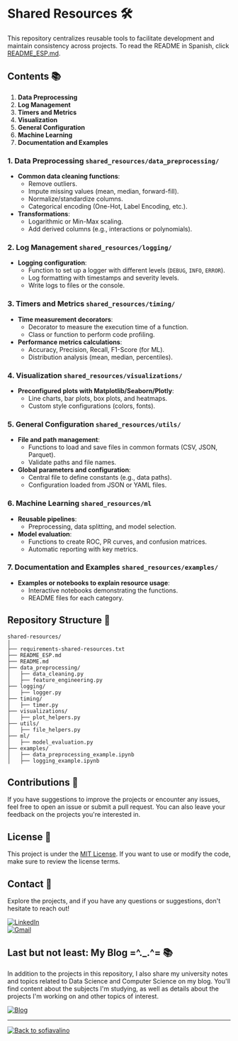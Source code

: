 
# Shared Resources 🛠️

This repository centralizes reusable tools to facilitate development and maintain consistency across projects. To read the README in Spanish, click [README_ESP.md](https://github.com/sofiavalino/shared-resources/blob/main/README_ESP.md).

## Contents 📚

1. **Data Preprocessing**
2. **Log Management**
3. **Timers and Metrics**
4. **Visualization**
5. **General Configuration**
6. **Machine Learning**
7. **Documentation and Examples**

### 1. Data Preprocessing `shared_resources/data_preprocessing/`
- **Common data cleaning functions**:
  - Remove outliers.
  - Impute missing values (mean, median, forward-fill).
  - Normalize/standardize columns.
  - Categorical encoding (One-Hot, Label Encoding, etc.).
- **Transformations**:
  - Logarithmic or Min-Max scaling.
  - Add derived columns (e.g., interactions or polynomials).

### 2. Log Management `shared_resources/logging/`
- **Logging configuration**:
  - Function to set up a logger with different levels (`DEBUG`, `INFO`, `ERROR`).
  - Log formatting with timestamps and severity levels.
  - Write logs to files or the console.

### 3. Timers and Metrics `shared_resources/timing/`
- **Time measurement decorators**:
  - Decorator to measure the execution time of a function.
  - Class or function to perform code profiling.
- **Performance metrics calculations**:
  - Accuracy, Precision, Recall, F1-Score (for ML).
  - Distribution analysis (mean, median, percentiles).

### 4. Visualization `shared_resources/visualizations/`
- **Preconfigured plots with Matplotlib/Seaborn/Plotly**:
  - Line charts, bar plots, box plots, and heatmaps.
  - Custom style configurations (colors, fonts).

### 5. General Configuration `shared_resources/utils/`
- **File and path management**:
  - Functions to load and save files in common formats (CSV, JSON, Parquet).
  - Validate paths and file names.
- **Global parameters and configuration**:
  - Central file to define constants (e.g., data paths).
  - Configuration loaded from JSON or YAML files.

### 6. Machine Learning `shared_resources/ml`
- **Reusable pipelines**:
  - Preprocessing, data splitting, and model selection.
- **Model evaluation**:
  - Functions to create ROC, PR curves, and confusion matrices.
  - Automatic reporting with key metrics.

### 7. Documentation and Examples `shared_resources/examples/`
- **Examples or notebooks to explain resource usage**:
  - Interactive notebooks demonstrating the functions.
  - README files for each category.

## Repository Structure 📂

```plaintext
shared-resources/
│
├── requirements-shared-resources.txt
├── README_ESP.md
├── README.md
├── data_preprocessing/
│   ├── data_cleaning.py
│   ├── feature_engineering.py
├── logging/
│   ├── logger.py
├── timing/
│   ├── timer.py
├── visualizations/
│   ├── plot_helpers.py
├── utils/
│   ├── file_helpers.py
├── ml/
│   ├── model_evaluation.py
├── examples/
│   ├── data_preprocessing_example.ipynb
│   ├── logging_example.ipynb
```

## Contributions 🤝

If you have suggestions to improve the projects or encounter any issues, feel free to open an issue or submit a pull request. You can also leave your feedback on the projects you're interested in.

## License 📜

This project is under the [MIT License](https://github.com/sofiavalino/template-datascience-project/blob/main/LICENSE). If you want to use or modify the code, make sure to review the license terms.

## Contact 📧

Explore the projects, and if you have any questions or suggestions, don't hesitate to reach out!

[![LinkedIn](https://img.shields.io/badge/-LinkedIn-0077B5?logo=linkedin&logoColor=white&style=flat-square)](https://www.linkedin.com/in/sofiavalino/)  
[![Gmail](https://img.shields.io/badge/-Gmail-D14836?logo=gmail&logoColor=white&style=flat-square)](mailto:valinosofia@gmail.com)

## Last but not least: My Blog =^._.^= 📚

In addition to the projects in this repository, I also share my university notes and topics related to Data Science and Computer Science on my blog. You'll find content about the subjects I'm studying, as well as details about the projects I'm working on and other topics of interest.

[![Blog](https://affable-valinosofia.wordpress.com/wp-content/uploads/2024/07/site-logo.png?w=88&h=88)](https://affable-valinosofia.wordpress.com/)

---

[![Back to sofiavalino](https://img.shields.io/badge/=^._.^=%20Back%20to%20SOFIAVALINO%20=^._.^=-blue?style=for-the-badge)](https://github.com/sofiavalino)
